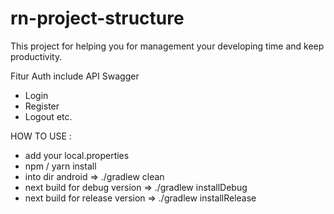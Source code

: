 # rn-project-structure
<p>
This project for helping you for management your developing time and keep productivity.
</p>

Fitur Auth include API Swagger
- Login
- Register
- Logout
etc.

HOW TO USE :
- add your local.properties
- npm / yarn install
- into dir android => ./gradlew clean
- next build for debug version => ./gradlew installDebug
- next build for release version => ./gradlew installRelease
